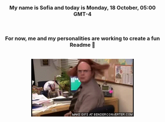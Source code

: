 


<div align="center">
<h3 >My name is Sofia and today is Monday, 18 October, 05:00 GMT-4</h3><br>
<h3 >For now, me and my personalities are working to create a fun Readme 👋
</h3><br>
<img src='img/dwight.gif' alt='working...'/>
</div>
